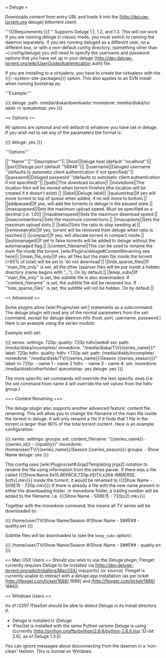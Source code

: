 = Deluge =

Downloads content from entry URL and loads it into the [http://deluge-torrent.org deluge] bittorrent client.

'''{{{Requirements:}}}'''
Supports Deluge 1.1, 1.2, and 1.3. This will not work if you are running deluge in classic mode, you must switch to running the daemon separately. If you are running deluged as a different user, on a different box, or with a non-default config directory, (something other than ~/.config/deluge) you will need to specify the username and password options that you have set up in your deluge [http://dev.deluge-torrent.org/wiki/UserGuide/Authentication auth] file.

If you are installing to a virtualenv, you have to create the virtualenv with the {{{--system-site-packages}}} option. This also applies to an SVN install when running bootstrap.py.

'''Example:'''

{{{
deluge:
  path: /media/diska/downloads/
  movedone: /media/diska/tv/
  label: tv
  queuetotop: yes
}}}

== Options ==

All options are optional and will default to whatever you have set in deluge.
If you wish not to set any of the parameters the format is:

{{{
deluge: yes
}}}

'''Options'''

||'''Name'''||'''Description'''||
||host||Deluge host (default ''localhost'')||
||port||Deluge port (default ''58846'')||
||username||Deluged username ''(defaults to automatic client authentication if not specified)''||
||password||Deluged password ''(defaults to automatic client authentication if not specified)''||
||path||The download location||
||movedone||The location files will be moved when torrent finishes (the location will be created if it doesn't exist).||
||label||Deluge label||
||queuetotop||If yes will move torrent to top of queue when added, if no will move to bottom.||
||addpaused||If yes, will add the torrents to deluge in the paused state.||
||maxupspeed||Sets the maximum upload speed. Must be specified as a decimal (i.e. 1.0)||
||maxdownspeed||Sets the maximum download speed.||
||maxconnections||Sets the maximum connections.||
||maxupslots||Sets the maximum upload slots.||
||ratio||Sets the ratio to stop seeding at.||
||removeatratio||If yes, torrent will be removed from deluge when ratio is reached.||
||compact||If yes, will allocate torrent in compact mode.||
||automanaged||If set to false torrents will be added to deluge without the automanaged flag.||
||content_filename||This can be used to rename the main file inside the torrent. [wiki:Plugins/deluge#ContentRenaming see here]||
||main_file_only||If yes, all files but the main file inside the torrent (>90% of total) will be set to 'do not download'||
||hide_sparse_files||If ''main_file_only'' is set, all the other (sparse) files will be put inside a hidden directory (name begins with "._"). On by default.||
||keep_subs||If ''main_file_only'' is set, the subtitle file is also downloaded. If ''content_filename'' is set, the subtitle file will be renamed too. If ''hide_sparse_files'' is set, the subtitle will not be hidden. On by default.||



== Advanced ==

Some plugins allow [wiki:Plugins/set set:] statements as a subcommand.
The deluge plugin will read any of the normal parameters from the set: command, except for deluge daemon info (host, port, username, password.)
Here is an example using the series module:

Example with set:

{{{
series:
  settings:
    720p:
      quality: 720p hdtv|webdl
      set:
        path: /media/diska/incomplete/
        movedone: "/media/diska/TV/{{series_name}}/"
        label: 720p
    hdtv:
      quality: hdtv <720p
      set:
        path: /media/diskb/incomplete/
        movedone: "/media/diskb/TV/{{series_name}}/Season {{series_season}}/"
        label: tv
  720p:
    - name 1
    - name 2
  hdtv:
    - name 3
    - name 4:
        set:
          movedone: /media/diskb/otherfolder/
          queuetotop: yes
deluge: yes
}}}

The more specific set commands will override the less specific ones (i.e. the set command from name 4 will override the set values from the hdtv group.)

=== Content Renaming ===

The deluge plugin also supports another advanced feature: content file renaming. This will allow you to change the filename of the main file inside the torrent in deluge. It will only rename a file if it finds that 1 file in the torrent is larger than 90% of the total torrent content. Here is an example configuration:

{{{
series:
  settings:
    groupa:
      set:
        content_filename: "{{series_name}} - {{series_id}} - {{quality}}"
        movedone: /home/user/TV/{{series_name}}/Season {{series_season}}/
  groupa:
    - Show Name
deluge: yes
}}}

This config uses [wiki:Plugins/set#Jinja2Templating jinja2] notation to rename the file using information from the series parser. If there was a file called {{{Show.Name.9x15.REPACK.720p.HDTV.x264-IMMERSE.[eztv].mkv}}} inside the torrent, it would be renamed to {{{Show Name - S09E15 - 720p.mkv}}} If there is already a file with the new name present in either the downloading folder, or movedone folder, a trailing number will be added to the filename. i.e. {{{Show Name - S09E15 - 720p(2).mkv}}}

Together with the movedone command, this means all TV series will be downloaded to:

{{{
/home/user/TV/Show Name/Season #/Show Name - S##E## - quality.ext
}}}

Subtitle files will be downloaded to (see the `keep_subs` option):

{{{
/home/user/TV/Show Name/Season #/Show Name - S##E## - quality.srt
}}}

== Mac OSX Users ==
Should you wish to use the Deluge plugin, Flexget currently requires Deluge to be installed via [http://dev.deluge-torrent.org/wiki/Installing/MacOSX/ macports] (or source). Flexget is currently unable to interact with a deluge.app installation (as per ticket [http://flexget.com/ticket/1686/ 1686] and [http://flexget.com/ticket/1886/ 1886]). 

== Windows Users ==

As of r2297 !FlexGet should be able to detect Deluge in its install directory if:
- Deluge is installed in <program files>\Deluge
- !FlexGet is installed with the same Python version Deluge is using (currently [http://python.org/ftp/python/2.6.6/python-2.6.6.msi 32-bit 2.6], as of Deluge 1.3.5)

You can ignore messages about disconnecting from the daemon in a 'non-clean' fashion. This is normal on Windows.